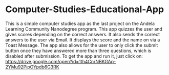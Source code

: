 # Computer-Studies-Educational-App

This is a simple computer studies app as the last project on the Andela Learning Community Nanodegree program. This app quizzes the user and gives scores depending on the correct answers. It also sends the correct answers to the user via Email. It displays the score and the name on via a Toast Message. The app also allows for the user to only click the submit button once they have answered more than three questions, which is disabled after submission.
To get the app and run it, just click on:
  https://drive.google.com/open?id=1th4CnrNBKGAp-2YMu92PipOYpdb6G3RK

